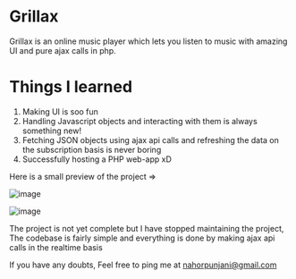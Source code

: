 # Grillax

Grillax is an online music player which lets you listen to music with amazing UI and pure ajax calls in php.

# Things I learned

1. Making UI is soo fun
2. Handling Javascript objects and interacting with them is always something new!
3. Fetching JSON objects using ajax api calls and refreshing the data on the subscription basis is never boring
4. Successfully hosting a PHP web-app xD

Here is a small preview of the project =>

![image](https://user-images.githubusercontent.com/48467821/115107018-f4b68080-9f85-11eb-95ce-440c27aed5cd.png)

![image](https://user-images.githubusercontent.com/48467821/115107045-1d3e7a80-9f86-11eb-9682-7e1c68aca8e5.png)


The project is not yet complete but I have stopped maintaining the project, \
The codebase is fairly simple and everything is done by making ajax api calls in the realtime basis

If you have any doubts, Feel free to ping me at [nahorpunjani@gmail.com](mailto:nahorpunjani@gmail.com)
